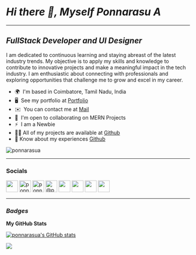 # *Hi there 👋, Myself Ponnarasu A*
------------------------------------
## *FullStack Developer and UI Designer*


I am dedicated to continuous learning and staying abreast of the latest industry trends. My objective is to apply my skills and knowledge to contribute to innovative projects and make a meaningful impact in the tech industry. I am enthusiastic about connecting with professionals and exploring opportunities that challenge me to grow and excel in my career.

* 🌍  I'm based in Coimbatore, Tamil Nadu, India
* 🖥️  See my portfolio at [Portfolio](http://ponnarasua.github.io)
* ✉️  You can contact me at [Mail](mailto:ponnarasua410@gmail.com)
* 🤝  I'm open to collaborating on MERN Projects
* ⚡  I am a Newbie
* 👨‍💻 All of my projects are available at [Github](http://ponnarasua.github.io)
* 📄 Know about my experiences [Github](http://ponnarasua.github.io)

<p align="left"> <img src="https://komarev.com/ghpvc/?username=ponnarasua&label=Profile%20views&color=0e75b6&style=flat" alt="ponnarasua" /> </p>

---------------------------------------

### Socials

<p align="left">
<a href="https://www.linkedin.com/in/ponnarasu-a-7997a11b8/" target="_blank" rel="noreferrer"><img src="https://raw.githubusercontent.com/danielcranney/readme-generator/main/public/icons/socials/linkedin.svg" width="32" height="32" /></a> 
<a href="https://kaggle.com/ponnarasua" target="_blank" rel="noreferrer"><img src="https://raw.githubusercontent.com/rahuldkjain/github-profile-readme-generator/master/src/images/icons/Social/kaggle.svg" alt="ponnarasua" height="32" width="32" /></a>
<a href="https://www.leetcode.com/ponnarasu_a" target="_blank" rel="noreferrer"><img src="https://raw.githubusercontent.com/rahuldkjain/github-profile-readme-generator/master/src/images/icons/Social/leet-code.svg" alt="ponnarasu_a" height="32" width="32" /></a>
<a href="https://www.hackerearth.com/@ponnarasua" target="_blank" rel="noreferrer"><img src="https://raw.githubusercontent.com/maurodesouza/profile-readme-generator/master/src/assets/icons/social/hackerrank/default.svg" alt="@ponnarasua" height="32" width="32" /></a>
<a href="https://discord.com/users/sunder1011" target="_blank" rel="noreferrer"><img src="https://raw.githubusercontent.com/danielcranney/readme-generator/main/public/icons/socials/discord.svg" width="32" height="32" /></a> 
<a href="https://www.github.com/ponnarasua/" target="_blank" rel="noreferrer"><img src="https://raw.githubusercontent.com/danielcranney/readme-generator/main/public/icons/socials/github.svg" width="32" height="32" fill="white" /></a> 
<a href="https://www.linkedin.com/in/ponnarasu-a-98135125b/" target="_blank" rel="noreferrer"><img src="https://raw.githubusercontent.com/danielcranney/readme-generator/main/public/icons/socials/linkedin.svg" width="32" height="32" /></a>
<a href="https://www.stackoverflow.com/users/24845922/ponnarasu-a" target="_blank" rel="noreferrer"><img src="https://raw.githubusercontent.com/danielcranney/readme-generator/main/public/icons/socials/stackoverflow.svg" width="32" height="32" /> </a>
</p>

---------------------------------------

### *Badges*

<b>My GitHub Stats</b>

<a href="http://www.github.com/ponnarasua"><img src="https://github-readme-stats.vercel.app/api?username=ponnarasua&show_icons=true&hide=stars,&count_private=true&title_color=6366f1&text_color=ffffff&icon_color=6366f1&bg_color=1c1917&hide_border=true&show_icons=true" alt="ponnarasua's GitHub stats" /></a>

<a href="https://github.com/ponnarasua"><img src="https://github-readme-streak-stats.herokuapp.com/?user=ponnarasua&stroke=ffffff&background=1c1917&ring=6366f1&fire=6366f1&currStreakNum=ffffff&currStreakLabel=6366f1&sideNums=ffffff&sideLabels=ffffff&dates=ffffff&hide_border=true" /></a>

